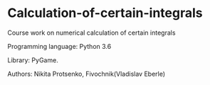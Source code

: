 # Calculation-of-certain-integrals

Course work on numerical calculation of certain integrals

Programming language: Python 3.6

Library: PyGame.

Authors: Nikita Protsenko, Fivochnik(Vladislav Eberle)
